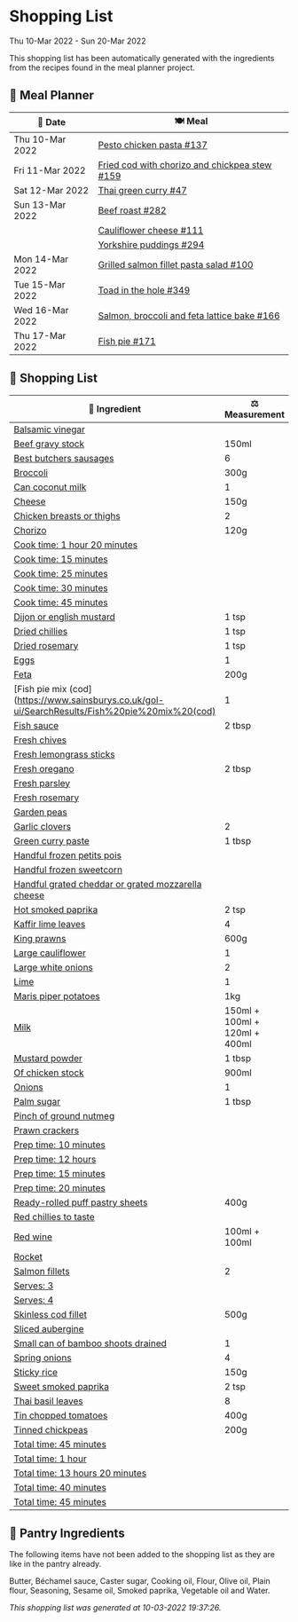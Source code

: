 # Shopping List

Thu 10-Mar 2022 - Sun 20-Mar 2022

This shopping list has been automatically generated with the ingredients from the recipes found in the meal planner project.

## 📅 Meal Planner

|📅 Date| 🍽️ Meal|
|----|----|
|Thu 10-Mar 2022|[Pesto chicken pasta #137](https://github.com/jcallaghan/The-Cookbook/issues/137)|
|Fri 11-Mar 2022|[Fried cod with chorizo and chickpea stew #159](https://github.com/jcallaghan/The-Cookbook/issues/159)|
|Sat 12-Mar 2022|[Thai green curry #47](https://github.com/jcallaghan/The-Cookbook/issues/47)|
|Sun 13-Mar 2022|[Beef roast #282](https://github.com/jcallaghan/The-Cookbook/issues/282)|
||[Cauliflower cheese #111](https://github.com/jcallaghan/The-Cookbook/issues/111)|
||[Yorkshire puddings #294](https://github.com/jcallaghan/The-Cookbook/issues/294)|
|Mon 14-Mar 2022|[Grilled salmon fillet pasta salad #100](https://github.com/jcallaghan/The-Cookbook/issues/100)|
|Tue 15-Mar 2022|[Toad in the hole #349](https://github.com/jcallaghan/The-Cookbook/issues/349)|
|Wed 16-Mar 2022|[Salmon, broccoli and feta lattice bake #166](https://github.com/jcallaghan/The-Cookbook/issues/166)|
|Thu 17-Mar 2022|[Fish pie #171](https://github.com/jcallaghan/The-Cookbook/issues/171)|

## 🛒 Shopping List

| 🍌 Ingredient| ⚖️ Measurement|
|----------|-----------|
|[Balsamic vinegar](https://www.sainsburys.co.uk/gol-ui/SearchResults/Balsamic%20vinegar)||
|[Beef gravy stock](https://www.sainsburys.co.uk/gol-ui/SearchResults/Beef%20gravy%20stock)|150ml|
|[Best butchers sausages](https://www.sainsburys.co.uk/gol-ui/SearchResults/Best%20butchers%20sausages)|6|
|[Broccoli](https://www.sainsburys.co.uk/gol-ui/SearchResults/Broccoli)|300g|
|[Can coconut milk](https://www.sainsburys.co.uk/gol-ui/SearchResults/Can%20coconut%20milk)|1|
|[Cheese](https://www.sainsburys.co.uk/gol-ui/SearchResults/Cheese)|150g|
|[Chicken breasts or thighs](https://www.sainsburys.co.uk/gol-ui/SearchResults/Chicken%20breasts%20or%20thighs)|2|
|[Chorizo](https://www.sainsburys.co.uk/gol-ui/SearchResults/Chorizo)|120g|
|[Cook time: 1 hour 20 minutes](https://www.sainsburys.co.uk/gol-ui/SearchResults/Cook%20time:%201%20hour%2020%20minutes)||
|[Cook time: 15 minutes](https://www.sainsburys.co.uk/gol-ui/SearchResults/Cook%20time:%2015%20minutes)||
|[Cook time: 25 minutes](https://www.sainsburys.co.uk/gol-ui/SearchResults/Cook%20time:%2025%20minutes)||
|[Cook time: 30 minutes](https://www.sainsburys.co.uk/gol-ui/SearchResults/Cook%20time:%2030%20minutes)||
|[Cook time: 45 minutes](https://www.sainsburys.co.uk/gol-ui/SearchResults/Cook%20time:%2045%20minutes)||
|[Dijon or english mustard](https://www.sainsburys.co.uk/gol-ui/SearchResults/Dijon%20or%20english%20mustard)|1 tsp|
|[Dried chillies](https://www.sainsburys.co.uk/gol-ui/SearchResults/Dried%20chillies)|1 tsp|
|[Dried rosemary](https://www.sainsburys.co.uk/gol-ui/SearchResults/Dried%20rosemary)|1 tsp|
|[Eggs](https://www.sainsburys.co.uk/gol-ui/SearchResults/Eggs)|1|
|[Feta](https://www.sainsburys.co.uk/gol-ui/SearchResults/Feta)|200g|
|[Fish pie mix (cod](https://www.sainsburys.co.uk/gol-ui/SearchResults/Fish%20pie%20mix%20(cod)|1|
|[Fish sauce](https://www.sainsburys.co.uk/gol-ui/SearchResults/Fish%20sauce)|2 tbsp|
|[Fresh chives](https://www.sainsburys.co.uk/gol-ui/SearchResults/Fresh%20chives)||
|[Fresh lemongrass sticks](https://www.sainsburys.co.uk/gol-ui/SearchResults/Fresh%20lemongrass%20sticks)||
|[Fresh oregano](https://www.sainsburys.co.uk/gol-ui/SearchResults/Fresh%20oregano)|2 tbsp|
|[Fresh parsley](https://www.sainsburys.co.uk/gol-ui/SearchResults/Fresh%20parsley)||
|[Fresh rosemary](https://www.sainsburys.co.uk/gol-ui/SearchResults/Fresh%20rosemary)||
|[Garden peas](https://www.sainsburys.co.uk/gol-ui/SearchResults/Garden%20peas)||
|[Garlic clovers](https://www.sainsburys.co.uk/gol-ui/SearchResults/Garlic%20clovers)|2|
|[Green curry paste](https://www.sainsburys.co.uk/gol-ui/SearchResults/Green%20curry%20paste)|1 tbsp|
|[Handful frozen petits pois](https://www.sainsburys.co.uk/gol-ui/SearchResults/Handful%20frozen%20petits%20pois)||
|[Handful frozen sweetcorn](https://www.sainsburys.co.uk/gol-ui/SearchResults/Handful%20frozen%20sweetcorn)||
|[Handful grated cheddar or grated mozzarella cheese](https://www.sainsburys.co.uk/gol-ui/SearchResults/Handful%20grated%20cheddar%20or%20grated%20mozzarella%20cheese)||
|[Hot smoked paprika](https://www.sainsburys.co.uk/gol-ui/SearchResults/Hot%20smoked%20paprika)|2 tsp|
|[Kaffir lime leaves](https://www.sainsburys.co.uk/gol-ui/SearchResults/Kaffir%20lime%20leaves)|4|
|[King prawns](https://www.sainsburys.co.uk/gol-ui/SearchResults/King%20prawns)|600g|
|[Large cauliflower](https://www.sainsburys.co.uk/gol-ui/SearchResults/Large%20cauliflower)|1|
|[Large white onions](https://www.sainsburys.co.uk/gol-ui/SearchResults/Large%20white%20onions)|2|
|[Lime](https://www.sainsburys.co.uk/gol-ui/SearchResults/Lime)|1|
|[Maris piper potatoes](https://www.sainsburys.co.uk/gol-ui/SearchResults/Maris%20piper%20potatoes)|1kg|
|[Milk](https://www.sainsburys.co.uk/gol-ui/SearchResults/Milk)|150ml + 100ml + 120ml + 400ml|
|[Mustard powder](https://www.sainsburys.co.uk/gol-ui/SearchResults/Mustard%20powder)|1 tbsp|
|[Of chicken stock](https://www.sainsburys.co.uk/gol-ui/SearchResults/Of%20chicken%20stock)|900ml|
|[Onions](https://www.sainsburys.co.uk/gol-ui/SearchResults/Onions)|1|
|[Palm sugar](https://www.sainsburys.co.uk/gol-ui/SearchResults/Palm%20sugar)|1 tbsp|
|[Pinch of ground nutmeg](https://www.sainsburys.co.uk/gol-ui/SearchResults/Pinch%20of%20ground%20nutmeg)||
|[Prawn crackers](https://www.sainsburys.co.uk/gol-ui/SearchResults/Prawn%20crackers)||
|[Prep time: 10 minutes](https://www.sainsburys.co.uk/gol-ui/SearchResults/Prep%20time:%2010%20minutes)||
|[Prep time: 12 hours](https://www.sainsburys.co.uk/gol-ui/SearchResults/Prep%20time:%2012%20hours)||
|[Prep time: 15 minutes](https://www.sainsburys.co.uk/gol-ui/SearchResults/Prep%20time:%2015%20minutes)||
|[Prep time: 20 minutes](https://www.sainsburys.co.uk/gol-ui/SearchResults/Prep%20time:%2020%20minutes)||
|[Ready-rolled puff pastry sheets](https://www.sainsburys.co.uk/gol-ui/SearchResults/Ready-rolled%20puff%20pastry%20sheets)|400g|
|[Red chillies to taste](https://www.sainsburys.co.uk/gol-ui/SearchResults/Red%20chillies%20to%20taste)||
|[Red wine](https://www.sainsburys.co.uk/gol-ui/SearchResults/Red%20wine)|100ml + 100ml|
|[Rocket](https://www.sainsburys.co.uk/gol-ui/SearchResults/Rocket)||
|[Salmon fillets](https://www.sainsburys.co.uk/gol-ui/SearchResults/Salmon%20fillets)|2|
|[Serves: 3](https://www.sainsburys.co.uk/gol-ui/SearchResults/Serves:%203)||
|[Serves: 4](https://www.sainsburys.co.uk/gol-ui/SearchResults/Serves:%204)||
|[Skinless cod fillet](https://www.sainsburys.co.uk/gol-ui/SearchResults/Skinless%20cod%20fillet)|500g|
|[Sliced aubergine](https://www.sainsburys.co.uk/gol-ui/SearchResults/Sliced%20aubergine)||
|[Small can of bamboo shoots drained](https://www.sainsburys.co.uk/gol-ui/SearchResults/Small%20can%20of%20bamboo%20shoots%20drained)|1|
|[Spring onions](https://www.sainsburys.co.uk/gol-ui/SearchResults/Spring%20onions)|4|
|[Sticky rice](https://www.sainsburys.co.uk/gol-ui/SearchResults/Sticky%20rice)|150g|
|[Sweet smoked paprika](https://www.sainsburys.co.uk/gol-ui/SearchResults/Sweet%20smoked%20paprika)|2 tsp|
|[Thai basil leaves](https://www.sainsburys.co.uk/gol-ui/SearchResults/Thai%20basil%20leaves)|8|
|[Tin chopped tomatoes](https://www.sainsburys.co.uk/gol-ui/SearchResults/Tin%20chopped%20tomatoes)|400g|
|[Tinned chickpeas](https://www.sainsburys.co.uk/gol-ui/SearchResults/Tinned%20chickpeas)|200g|
|[Total time:  45 minutes](https://www.sainsburys.co.uk/gol-ui/SearchResults/Total%20time:%20%2045%20minutes)||
|[Total time: 1 hour](https://www.sainsburys.co.uk/gol-ui/SearchResults/Total%20time:%201%20hour)||
|[Total time: 13 hours 20 minutes](https://www.sainsburys.co.uk/gol-ui/SearchResults/Total%20time:%2013%20hours%2020%20minutes)||
|[Total time: 40 minutes](https://www.sainsburys.co.uk/gol-ui/SearchResults/Total%20time:%2040%20minutes)||
|[Total time: 45 minutes](https://www.sainsburys.co.uk/gol-ui/SearchResults/Total%20time:%2045%20minutes)||

## 🏪 Pantry Ingredients

The following items have not been added to the shopping list as they are like in the pantry already.

Butter, Béchamel sauce, Caster sugar, Cooking oil, Flour, Olive oil, Plain flour, Seasoning, Sesame oil, Smoked paprika, Vegetable oil and Water.


_This shopping list was generated at 10-03-2022 19:37:26._